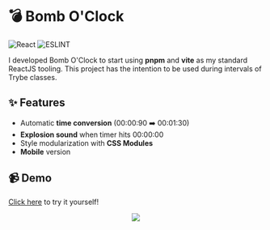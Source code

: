 # 💣 Bomb O'Clock
![React](https://img.shields.io/badge/react-%2320232a.svg?style=for-the-badge&logo=react&logoColor=%2361DAFB) ![ESLINT](https://img.shields.io/badge/eslint-3A33D1?style=for-the-badge&logo=eslint&logoColor=white)

I developed Bomb O'Clock to start using **pnpm** and **vite** as my standard ReactJS tooling. This project has the intention to be used during intervals of Trybe classes.

## ✨ Features
- Automatic **time conversion** (00:00:90 ➡️ 00:01:30)
- **Explosion sound** when timer hits 00:00:00
- Style modularization with **CSS Modules**
- **Mobile** version

## 📹 Demo
[Click here](https://cadavanaugh.github.io/Bomb-O-Clock/ "Bomb O'Clock Github Pages") to try it yourself!

<p align='center'>
  <img src='./src/images/Mobile Demo.webp'>
</p>
